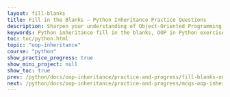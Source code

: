 ```yaml
---
layout: fill-blanks
title: Fill in the Blanks – Python Inheritance Practice Questions
description: Sharpen your understanding of Object-Oriented Programming with these fill-in-the-blank exercises on Python inheritance. Perfect for students, beginners, and interview prep to reinforce key OOP concepts in Python.
keywords: Python inheritance fill in the blanks, OOP in Python exercises, Python class and object practice, fill in the blanks Python OOP, object oriented programming Python questions, inheritance in Python quiz, Python programming MCQs, Python OOP practice problems, Python inheritance worksheet, learn Python inheritance concepts
toc: toc/python.html
topic: "oop-inheritance"
course: "python"
show_practice_progress: true
show_mini_project: null
show_toc: true
prev: /python/docs/oop-inheritance/practice-and-progress/fill-blanks-oop-inheritance.html
next: /python/docs/oop-inheritance/practice-and-progress/mcqs-oop-inheritance.html
---
```




